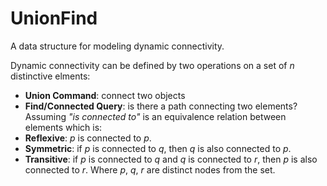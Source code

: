 # UnionFind

A data structure for modeling dynamic connectivity. 

Dynamic connectivity can be defined by two operations on  a set of *n* distinctive elments:
- **Union Command**: connect two objects
- **Find/Connected Query**: is there a path connecting two elements?
Assuming *"is connected to"* is an equivalence relation between elements which is:
- **Reflexive**: *p* is connected to *p*.
- **Symmetric**: if *p* is connected to *q*, then *q* is also connected to *p*.
- **Transitive**: if *p* is connected to *q* and *q* is connected to *r*, then *p* is also connected to *r*.
Where *p*, *q*, *r* are distinct nodes from the set.
